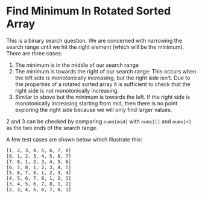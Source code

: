 # Find Minimum In Rotated Sorted Array

This is a binary search question. We are concerned with narrowing the search range until we hit the right element (which will be the minimum). There are three cases:
1. The minimum is in the middle of our search range
2. The minimum is towards the right of our search range: This occurs when the left side is monotonically increasing, but the right side isn't. Due to the properties of a rotated sorted array it is sufficient to check that the right side is not monotonically increasing.
3. Similar to above but the minimum is towards the left. If the right side is monotonically increasing starting from mid, then there is no point exploring the right side because we will only find larger values.

2 and 3 can be checked by comparing `nums[mid]` with `nums[l]` and `nums[r]` as the two ends of the search range.

A few test cases are shown below which illustrate this:

``` bash
[1, 2, 3, 4, 5, 6, 7, 8]
[8, 1, 2, 3, 4, 5, 6, 7]
[7, 8, 1, 2, 3, 4, 5, 6]
[6, 7, 8, 1, 2, 3, 4, 5]
[5, 6, 7, 8, 1, 2, 3, 4]
[4, 5, 6, 7, 8, 1, 2, 3]
[3, 4, 5, 6, 7, 8, 1, 2]
[2, 3, 4, 5, 6, 7, 8, 1]
```
